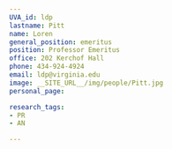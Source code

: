 ```yaml
---
UVA_id: ldp
lastname: Pitt
name: Loren
general_position: emeritus
position: Professor Emeritus
office: 202 Kerchof Hall
phone: 434-924-4924 
email: ldp@virginia.edu
image: __SITE_URL__/img/people/Pitt.jpg
personal_page:

research_tags:
- PR
- AN

---
```

